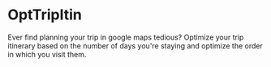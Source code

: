 # OptTripItin
Ever find planning your trip in google maps tedious? Optimize your trip itinerary based on the number of days you're staying and optimize the order in which you visit them. 
